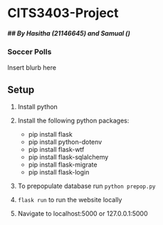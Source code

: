 # CITS3403-Project
##### ## By Hasitha (21146645) and Samual ()

### Soccer Polls

Insert blurb here

## Setup

1. Install python
2. Install the following python packages:

	- pip install flask
	- pip install python-dotenv
	- pip install  flask-wtf
	- pip install  flask-sqlalchemy
	- pip install flask-migrate
	- pip install  flask-login

3. To prepopulate database run `python prepop.py`

4. `flask run` to run the website locally

5. Navigate to localhost:5000 or 127.0.0.1:5000

